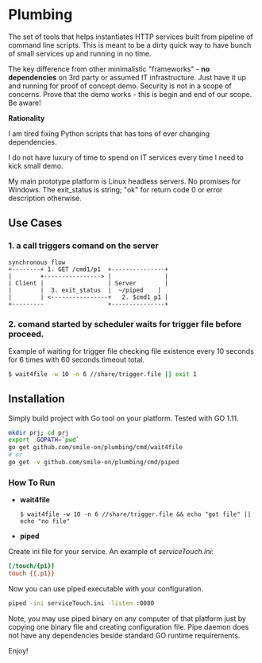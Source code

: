 # Plumbing
The set of tools that helps instantiates HTTP services built from pipeline of command line scripts.  This is meant to be a dirty quick way to have bunch of small services up and running in no time.

The key difference from other minimalistic "frameworks" - **no dependencies** on 3rd party or assumed IT infrastructure. Just have it up and running for proof of concept demo. Security is not in a scope of concerns.  Prove that the demo works - this is begin and end of our scope. Be aware!

**Rationality**

I am tired fixing Python scripts that has tons of ever changing dependencies.

I do not have luxury of time to spend on IT services every time I need to kick small demo.

My main prototype platform is Linux headless servers. No promises for Windows.
The exit_status is string; "ok" for return code 0 or error description otherwise.


## Use Cases
### 1. a call triggers comand on the server 
```
synchronous flow
+--------+ 1. GET /cmd1/p1  +---------------+
|        +----------------> |               |
| Client |                  | Server        |
|        |  3. exit_status  |  ~/piped    |
|        | <----------------+   2. $cmd1 p1 |
+---------                  +---------------+
```
### 2. comand started by scheduler waits for trigger file before proceed.
Example of waiting for trigger file checking file existence every 10 seconds for 6 times with 60 seconds timeout total.
```sh
$ wait4file -w 10 -n 6 //share/trigger.file || exit 1
```

## Installation
Simply build project with Go tool on your platform. Tested with GO 1.11.

```bash
mkdir prj; cd prj
export  GOPATH=`pwd`
go get github.com/smile-on/plumbing/cmd/wait4file
# or
go get -v github.com/smile-on/plumbing/cmd/piped
```


### How To Run 

* **wait4file**

  ` $ wait4file -w 10 -n 6 //share/trigger.file && echo "got file" || echo "no file" `

* **piped**

Create ini file for your service. An example of _serviceTouch.ini_:

```ini
[/touch/{p1}]
touch {{.p1}}
```
Now you can use piped executable with your configuration.
```bash
piped -ini serviceTouch.ini -listen :8080
```

Note, you may use piped binary on any computer of that platform just by copying one binary file and creating configuration file. Pipe daemon does not have any dependencies beside standard GO runtime requirements.

Enjoy!
